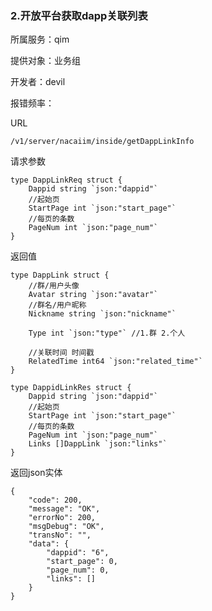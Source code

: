 ### **2.开放平台获取dapp关联列表**

所属服务：qim

提供对象：业务组

开发者：devil

报错频率：

URL

```
/v1/server/nacaiim/inside/getDappLinkInfo
```

请求参数

    type DappLinkReq struct {
        Dappid string `json:"dappid"`
        //起始页
        StartPage int `json:"start_page"`
        //每页的条数
        PageNum int `json:"page_num"`
    }

返回值

    type DappLink struct {
        //群/用户头像
        Avatar string `json:"avatar"`
        //群名/用户昵称
        Nickname string `json:"nickname"`

        Type int `json:"type"` //1.群 2.个人

        //关联时间 时间戳
        RelatedTime int64 `json:"related_time"` 
    }

    type DappidLinkRes struct {
        Dappid string `json:"dappid"`
        //起始页
        StartPage int `json:"start_page"`
        //每页的条数
        PageNum int `json:"page_num"`
        Links []DappLink `json:"links"`
    }

返回json实体

```
{
    "code": 200,
    "message": "OK",
    "errorNo": 200,
    "msgDebug": "OK",
    "transNo": "",
    "data": {
        "dappid": "6",
        "start_page": 0,
        "page_num": 0,
        "links": []
    }
}
```



